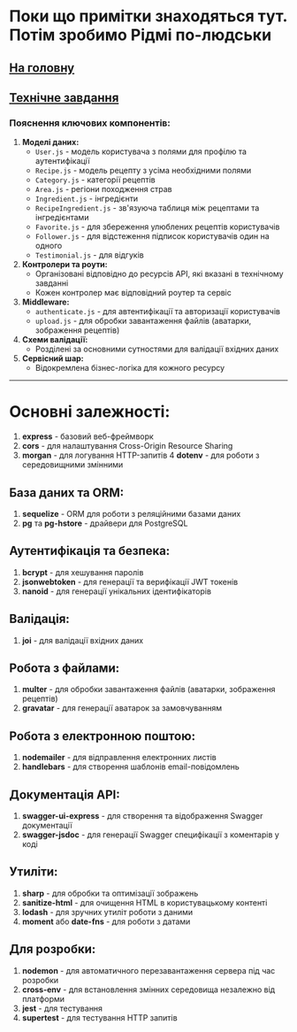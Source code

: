 # Поки що примітки знаходяться тут. Потім зробимо Рідмі по-людськи

## [На головну](../README.md)

## [Технічне завдання](./tech_task.md)

### Пояснення ключових компонентів:

1. **Моделі даних:**
   - `User.js` - модель користувача з полями для профілю та аутентифікації
   - `Recipe.js` - модель рецепту з усіма необхідними полями
   - `Category.js` - категорії рецептів
   - `Area.js` - регіони походження страв
   - `Ingredient.js` - інгредієнти
   - `RecipeIngredient.js` - зв'язуюча таблиця між рецептами та інгредієнтами
   - `Favorite.js` - для збереження улюблених рецептів користувачів
   - `Follower.js` - для відстеження підписок користувачів один на одного
   - `Testimonial.js` - для відгуків
2. **Контролери та роути:**
   - Організовані відповідно до ресурсів API, які вказані в технічному завданні
   - Кожен контролер має відповідний роутер та сервіс
3. **Middleware:**
   - `authenticate.js` - для автентифікації та авторизації користувачів
   - `upload.js` - для обробки завантаження файлів (аватарки, зображення
     рецептів)
4. **Схеми валідації:**
   - Розділені за основними сутностями для валідації вхідних даних
5. **Сервісний шар:**
   - Відокремлена бізнес-логіка для кожного ресурсу

---

# Основні залежності:

1. **express** - базовий веб-фреймворк
2. **cors** - для налаштування Cross-Origin Resource Sharing
3. **morgan** - для логування HTTP-запитів 4 **dotenv** - для роботи з
   середовищними змінними

## База даних та ORM:

1. **sequelize** - ORM для роботи з реляційними базами даних
2. **pg** та **pg-hstore** - драйвери для PostgreSQL

## Аутентифікація та безпека:

1. **bcrypt** - для хешування паролів
2. **jsonwebtoken** - для генерації та верифікації JWT токенів
3. **nanoid** - для генерації унікальних ідентифікаторів

## Валідація:

1. **joi** - для валідації вхідних даних

## Робота з файлами:

1. **multer** - для обробки завантаження файлів (аватарки, зображення рецептів)
2. **gravatar** - для генерації аватарок за замовчуванням

## Робота з електронною поштою:

1. **nodemailer** - для відправлення електронних листів
2. **handlebars** - для створення шаблонів email-повідомлень

## Документація API:

1. **swagger-ui-express** - для створення та відображення Swagger документації
2. **swagger-jsdoc** - для генерації Swagger специфікації з коментарів у коді

## Утиліти:

1. **sharp** - для обробки та оптимізації зображень
2. **sanitize-html** - для очищення HTML в користувацькому контенті
3. **lodash** - для зручних утиліт роботи з даними
4. **moment** або **date-fns** - для роботи з датами

## Для розробки:

1. **nodemon** - для автоматичного перезавантаження сервера під час розробки
2. **cross-env** - для встановлення змінних середовища незалежно від платформи
3. **jest** - для тестування
4. **supertest** - для тестування HTTP запитів
